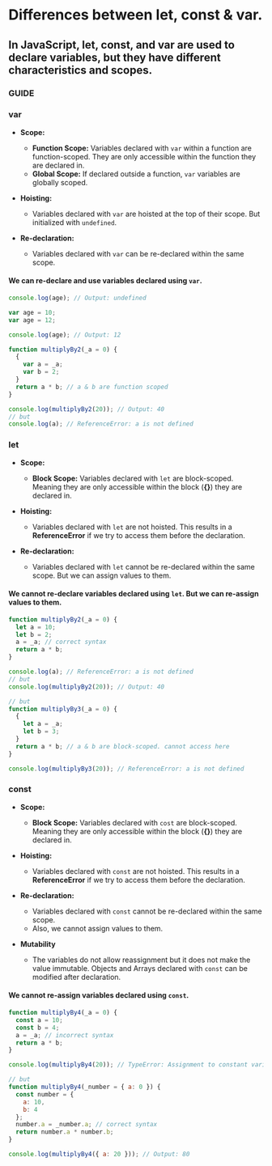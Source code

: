 # Differences between let, const & var.

## In JavaScript, let, const, and var are used to declare variables, but they have different characteristics and scopes.

### GUIDE

### **var**

  * **Scope:**
    * **Function Scope:** Variables declared with `var` within a function are function-scoped. They are only accessible within the function they are declared in.
    * **Global Scope:** If declared outside a function, `var` variables are globally scoped.

  * **Hoisting:**
    * Variables declared with `var` are hoisted at the top of their scope. But initialized with `undefined`.

  * **Re-declaration:**
    * Variables declared with `var` can be re-declared within the same scope.

#### We can re-declare and use variables declared using `var`.

```js
console.log(age); // Output: undefined

var age = 10;
var age = 12;

console.log(age); // Output: 12

function multiplyBy2(_a = 0) {
  {
    var a = _a;
    var b = 2;
  }
  return a * b; // a & b are function scoped
}

console.log(multiplyBy2(20)); // Output: 40
// but
console.log(a); // ReferenceError: a is not defined
```

### **let**

  * **Scope:**
    * **Block Scope:** Variables declared with `let` are block-scoped. Meaning they are only accessible within the block (**{}**) they are declared in.
  
  * **Hoisting:**
    * Variables declared with `let` are not hoisted. This results in a **ReferenceError** if we try to access them before the declaration.

  * **Re-declaration:**
    * Variables declared with `let` cannot be re-declared within the same scope. But we can assign values to them.

#### We cannot re-declare variables declared using `let`. But we can re-assign values to them.

```js
function multiplyBy2(_a = 0) {
  let a = 10;
  let b = 2;
  a = _a; // correct syntax
  return a * b;
}

console.log(a); // ReferenceError: a is not defined
// but
console.log(multiplyBy2(20)); // Output: 40

// but
function multiplyBy3(_a = 0) {
  {
    let a = _a;
    let b = 3;
  }
  return a * b; // a & b are block-scoped. cannot access here
}

console.log(multiplyBy3(20)); // ReferenceError: a is not defined
```

### **const**

  * **Scope:**
    * **Block Scope:** Variables declared with `cost` are block-scoped. Meaning they are only accessible within the block (**{}**) they are declared in.
  
  * **Hoisting:**
    * Variables declared with `const` are not hoisted. This results in a **ReferenceError** if we try to access them before the declaration.

  * **Re-declaration:**
    * Variables declared with `const` cannot be re-declared within the same scope.
    * Also, we cannot assign values to them.

  * **Mutability**
    * The variables do not allow reassignment but it does not make the value immutable. Objects and Arrays declared with `const` can be modified after declaration.

#### We cannot re-assign variables declared using `const`.

```js
function multiplyBy4(_a = 0) {
  const a = 10;
  const b = 4;
  a = _a; // incorrect syntax
  return a * b;
}

console.log(multiplyBy4(20)); // TypeError: Assignment to constant variable.

// but
function multiplyBy4(_number = { a: 0 }) {
  const number = {
    a: 10,
    b: 4
  };
  number.a = _number.a; // correct syntax
  return number.a * number.b;
}

console.log(multiplyBy4({ a: 20 })); // Output: 80
```